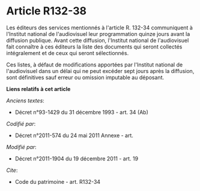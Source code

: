 # Article R132-38

Les éditeurs des services mentionnés à l'article R. 132-34 communiquent à l'Institut national de l'audiovisuel leur
programmation quinze jours avant la diffusion publique. Avant cette diffusion, l'Institut national de l'audiovisuel fait
connaître à ces éditeurs la liste des documents qui seront collectés intégralement et de ceux qui seront sélectionnés. 

Ces listes, à défaut de modifications apportées par l'Institut national de l'audiovisuel dans un délai qui ne peut excéder
sept jours après la diffusion, sont définitives sauf erreur ou omission imputable au déposant.

**Liens relatifs à cet article**

_Anciens textes_:

  - Décret n°93-1429 du 31 décembre 1993 - art. 34 (Ab)

_Codifié par_:

  - Décret n°2011-574 du 24 mai 2011 Annexe - art.

_Modifié par_:

  - Décret n°2011-1904 du 19 décembre 2011 - art. 19

_Cite_:

  - Code du patrimoine - art. R132-34
